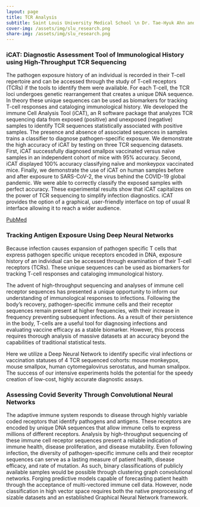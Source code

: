 ```yaml
---
layout: page
title: TCR Analysis
subtitle: Saint Louis University Medical School \n Dr. Tae-Hyuk Ahn and Dr. Richard DiPaolo
cover-img: /assets/img/slu_research.png
share-img: /assets/img/slu_research.png
---
```


### iCAT: Diagnostic Assessment Tool of Immunological History using High-Throughput TCR Sequencing

The pathogen exposure history of an individual is recorded in their T-cell repertoire and can be accessed through the study of T-cell receptors (TCRs) if the tools to identify them were available. For each T-cell, the TCR loci undergoes genetic rearrangement that creates a unique DNA sequence. In theory these unique sequences can be used as biomarkers for tracking T-cell responses and cataloging immunological history. We developed the immune Cell Analysis Tool (iCAT), an R software package that analyzes TCR sequencing data from exposed (positive) and unexposed (negative) samples to identify TCR sequences statistically associated with positive samples. The presence and absence of associated sequences in samples trains a classifier to diagnose pathogen-specific exposure. We demonstrate the high accuracy of iCAT by testing on three TCR sequencing datasets. First, iCAT successfully diagnosed smallpox vaccinated versus naïve samples in an independent cohort of mice with 95% accuracy. Second, iCAT displayed 100% accuracy classifying naïve and monkeypox vaccinated mice. Finally, we demonstrate the use of iCAT on human samples before and after exposure to SARS-CoV-2, the virus behind the COVID-19 global pandemic. We were able to correctly classify the exposed samples with perfect accuracy. These experimental results show that iCAT capitalizes on the power of TCR sequencing to simplify infection diagnostics. iCAT provides the option of a graphical, user-friendly interface on top of usual R interface allowing it to reach a wider audience.

[PubMed](https://www.ncbi.nlm.nih.gov/pmc/articles/PMC8276190/)

### Tracking Antigen Exposure Using Deep Neural Networks

Because infection causes expansion of pathogen specific T cells that express pathogen specific unique receptors encoded in DNA,  exposure history of an individual can be accessed through examination of their T-cell receptors (TCRs). These unique sequences can be used as biomarkers for tracking T-cell responses and cataloging immunological history. 

The advent of high-throughput sequencing and analyses of immune cell receptor sequences has presented a unique opportunity to inform our understanding of immunological responses to infections. Following the body’s recovery, pathogen-specific immune cells and their receptor sequences remain present at higher frequencies, with their increase in frequency preventing subsequent infections. As a result of their persistence in the body, T-cells are a useful tool for diagnosing infections and evaluating vaccine efficacy as a stable biomarker. However, this process requires thorough analysis of massive datasets at an accuracy beyond the capabilities of traditional statistical tests. 

Here we utilize a Deep Neural Network to identify specific viral infections or vaccination statuses of 4 TCR sequenced cohorts: mouse monkeypox, mouse smallpox, human cytomegalovirus serostatus, and human smallpox. The success of our intensive experiments holds the potential for the speedy creation of low-cost, highly accurate diagnostic assays.

### Assessing Covid Severity Through Convolutional Neural Networks

The adaptive immune system responds to disease through highly variable coded receptors that identify pathogens and antigens. These receptors are encoded by unique DNA sequences that allow immune cells to express millions of different receptors. Analysis by high-throughput sequencing of these immune cell receptor sequences present a reliable indication of immune health, disease proliferation, and disease mutability. Even following infection, the diversity of pathogen-specific immune cells and their receptor sequences can serve as a lasting measure of patient health, disease efficacy, and rate of mutation. 
As such, binary classifications of publicly available samples would be possible through clustering graph convolutional networks. Forging predictive models capable of forecasting patient health through the acceptance of multi-vectored immune cell data. However, node classification in high vector space requires both the native preprocessing of sizable datasets and an established Graphical Neural Network framework.


